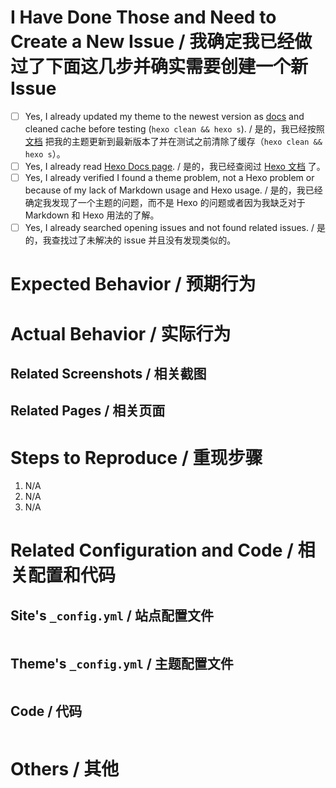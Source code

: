 <!--
ATTENTION!
注意！

IF YOU DON'T FILL OUT THE FOLLOWING INFORMATION WE MIGHT CLOSE YOUR ISSUE WITHOUT INVESTIGATING.
如果你不填充下面的内容，我们可能会直接关闭你的 issue。

If you can, write in both Chinese and English may help.
如果可以的话，用中文和英文分别叙述一次可能会更有用。
-->

# I Have Done Those and Need to Create a New Issue / 我确定我已经做过了下面这几步并确实需要创建一个新 Issue

<!--
Replace [ ] with [x] to check / 把 [ ] 换成 [x] 来选择
-->

- [ ] Yes, I already updated my theme to the newest version as [docs](https://github.com/AlynxZhou/hexo-theme-aria#update-theme) and cleaned cache before testing (`hexo clean && hexo s`). / 是的，我已经按照 [文档](https://github.com/AlynxZhou/hexo-theme-aria/blob/master/README.zh_CN.md#%E6%9B%B4%E6%96%B0%E4%B8%BB%E9%A2%98) 把我的主题更新到最新版本了并在测试之前清除了缓存（`hexo clean && hexo s`）。
- [ ] Yes, I already read [Hexo Docs page](https://hexo.io/docs/). / 是的，我已经查阅过 [Hexo 文档](https://hexo.io/zh-cn/docs/index.html) 了。
- [ ] Yes, I already verified I found a theme problem, not a Hexo problem or because of my lack of Markdown usage and Hexo usage. / 是的，我已经确定我发现了一个主题的问题，而不是 Hexo 的问题或者因为我缺乏对于 Markdown 和 Hexo 用法的了解。
- [ ] Yes, I already searched opening issues and not found related issues. / 是的，我查找过了未解决的 issue 并且没有发现类似的。

# Expected Behavior / 预期行为

<!-- Describe here / 在这里描述 -->

# Actual Behavior / 实际行为

<!-- Describe here / 在这里描述 -->

## Related Screenshots / 相关截图

<!-- Drag pictures here / 将图片拖到这里 -->

## Related Pages / 相关页面

<!-- Add links here / 在这里添加链接 -->

# Steps to Reproduce / 重现步骤

1. N/A
2. N/A
3. N/A

# Related Configuration and Code / 相关配置和代码

<!-- Paste related configuration from site's and theme's `_config.yml` / 把站点和主题 `_config.yml` 中相关的配置粘贴上来 -->

## Site's `_config.yml` / 站点配置文件

```yml


```

## Theme's `_config.yml` / 主题配置文件

```yml

```

## Code / 代码

```

```

# Others / 其他

<!-- Describe here / 在这里描述 -->

